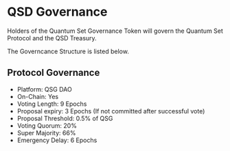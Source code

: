 # QSD Governance

Holders of the Quantum Set Governance Token will govern the Quantum Set Protocol and the QSD Treasury.

The Governcance Structure is listed below.

## Protocol Governance

- Platform: QSG DAO
- On-Chain: Yes
- Voting Length: 9 Epochs
- Proposal expiry: 3 Epochs (If not committed after successful vote)
- Proposal Threshold: 0.5% of QSG
- Voting Quorum: 20%
- Super Majority: 66%
- Emergency Delay: 6 Epochs

